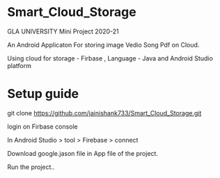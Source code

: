 # Smart_Cloud_Storage
 
 GLA UNIVERSITY  Mini Project  2020-21

 
 An Android Applicaton For storing image Vedio Song Pdf on Cloud.
 
 Using  cloud for storage - Firbase , Language - Java and Android Studio platform
 
 # Setup guide
  
  git clone https://github.com/jainishank733/Smart_Cloud_Storage.git
  
  login on Firbase console
  
  In Android Studio > tool > Firebase > connect
  
  Download google.jason file in App file of the project.
  
  Run the project..
